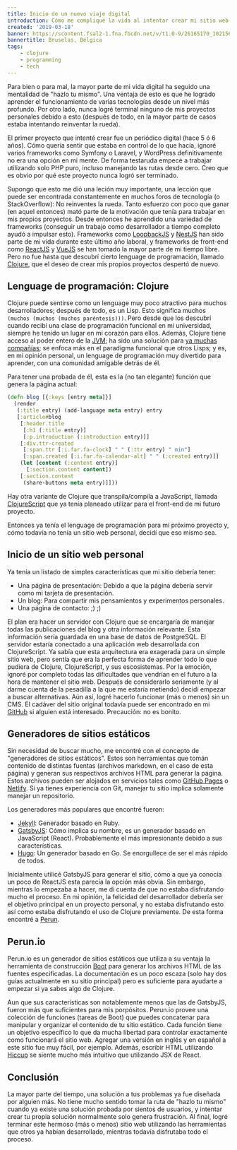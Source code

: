 ```yaml
---
title: Inicio de un nuevo viaje digital
introduction: Cómo me compliqué la vida al intentar crear mi sitio web desde cero
created: '2019-03-18'
banner: https://scontent.fsal2-1.fna.fbcdn.net/v/t1.0-9/26165170_10215612867861707_5757573544907691457_n.jpg?_nc_cat=100&_nc_ht=scontent.fsal2-1.fna&oh=62808d7a548110365d49c01262249f64&oe=5D22B34F
bannertitle: Bruselas, Bélgica
tags:
    - clojure
    - programming
    - tech
---
```


Para bien o para mal, la mayor parte de mi vida digital ha seguido una mentalidad de "hazlo tu mismo". Una ventaja de esto es que he logrado aprender el funcionamiento de varias tecnologías desde un nivel más profundo. Por otro lado, nunca logré terminal ninguno de mis proyectos personales debido a esto (después de todo, en la mayor parte de casos estaba intentando reinventar la rueda).

El primer proyecto que intenté crear fue un periódico digital (hace 5 ó 6 años). Cómo quería sentir que estaba en control de lo que hacía, ignoré varios frameworks como Symfony o Laravel, y WordPress definitivamente no era una opción en mi mente. De forma testaruda empecé a trabajar utilizando solo PHP puro, incluso manejando las rutas desde cero. Creo que es obvio por qué este proyecto nunca logró ser terminado.

Supongo que esto me dió una leción muy importante, una lección que puede ser encontrada constantemente en muchos foros de tecnología (o StackOverflow): No reinventes la rueda. Tanto esfuerzo con poco que ganar (en aquel entonces) mató parte de la motivación que tenía para trabajar en mis propios proyectos. Desde entonces he aprendido una variedad de frameworks (conseguir un trabajo como desarrollador a tiempo completo ayudó a impulsar esto). Frameworks como [LoopbackJS](https://loopback.io) y [NestJS](https://nestjs.com) han sido parte de mi vida durante este último año laboral, y frameworks de front-end como [ReactJS](https://reactjs.org) y [VueJS](https://vuejs.org) se han tomado la mayor parte de mi tiempo libre. Pero no fue hasta que descubrí cierto lenguage de programación, llamado [Clojure](https://clojure.org), que el deseo de crear mis propios proyectos despertó de nuevo.

## Lenguage de programación: Clojure

Clojure puede sentirse como un lenguage muy poco atractivo para muchos desarrolladores; después de todo, es un Lisp. Esto significa muchos `(muchos (muchos (muchos paréntesis)))`. Pero desde que los descubrí cuando recibí una clase de programación funcional en mi universidad, siempre he tenido un lugar en mi corazón para ellos. Además, Clojure tiene acceso al poder entero de la [JVM](https://clojure.org/reference/java_interop); ha sido una solución para [ya muchas compañías](https://clojure.org/community/companies); se enfoca más en el paradigma funcional que otros Lisps; y es, en mi opinión personal, un lenguage de programación muy divertido para aprender, con una comunidad amigable detrás de él.

Para tener una probada de él, esta es la (no tan elegante) función que genera la página actual:

```clojure
(defn blog [{:keys [entry meta]}]
  (render
   (:title entry) (add-language meta entry) entry
   [:article#blog
    [:header.title
     [:h1 (:title entry)]
     [:p.introduction (:introduction entry)]]
    [:div.ttr-created
     [:span.ttr [:i.far.fa-clock] " " (:ttr entry) " min"]
     [:span.created [:i.far.fa-calendar-alt] " " (:created entry)]]
    (let [content (:content entry)]
      [:section.content content])
    [:section.content
     (share-buttons meta entry)]]))
```

Hay otra variante de Clojure que transpila/compila a JavaScript, llamada [ClojureScript](https://clojurescript.org) que ya tenía planeado utilizar para el front-end de mi futuro proyecto.

Entonces ya tenía el lenguage de programación para mi próximo proyecto y, cómo todavía no tenía un sitio web personal, decidí que eso mismo sea.

## Inicio de un sitio web personal

Ya tenía un listado de simples características que mi sitio debería tener:

- Una página de presentación: Debido a que la página debería servir como mi tarjeta de presentación.
- Un blog: Para compartir mis pensamientos y experimentos personales.
- Una página de contacto: ;) ;)

El plan era hacer un servidor con Clojure que se encargaría de manejar todas las publicaciones del blog y otra información relevante. Esta información sería guardada en una base de datos de PostgreSQL. El servidor estaría conectado a una aplicación web desarrollada con ClojureScript. Ya sabía que esta arquitectura era exagerada para un simple sitio web, pero sentía que era la perfecta forma de aprender todo lo que pudiera de Clojure, ClojureScript, y sus escosistemas. Por la emoción, ignoré por completo todas las dificultades que vendrían en el futuro a la hora de mantener el sitio web. Después de considerarlo seriamente (y al darme cuenta de la pesadilla a la que me estaría metiendo) decidí empezar a buscar alternativas. Aún así, logré hacerlo funcionar (más o menos) sin un CMS. El cadáver del sitio original todavía puede ser encontrado en mi [GitHub](https://github.com/pablo-abc/old-personal-site) si alguien está interesado. Precaución: no es bonito.

## Generadores de sitios estáticos

Sin necesidad de buscar mucho, me encontré con el concepto de "generadores de sitios estáticos". Estos son herramientas que tomán contenido de distintas fuentas (archivos markdown, en el caso de esta página) y generan sus respectivos archivos HTML para generar la página. Estos archivos pueden ser alojados en servicios tales como [GitHub Pages](https://pages.github.com) o [Netlify](https://www.netlify.com). Si ya tienes experiencia con Git, manejar tu sitio implica solamente manejar un repositorio.

Los generadores más populares que encontré fueron:

- [Jekyll](https://jekyllrb.com): Generador basado en Ruby.
- [GatsbyJS](https://www.gatsbyjs.org): Cómo implica su nombre, es un generador basado en JavaScript (React). Probablemente el más impresionante debido a sus características.
- [Hugo](https://gohugo.io): Un generador basado en Go. Se enorgullece de ser el más rápido de todos.

Inicialmente utilicé GatsbyJS para generar el sitio, cómo a que ya conocía un poco de ReactJS esta parecía la opción más obvia. Sin embargo, mientras lo empezaba a hacer, me di cuenta de que no estaba disfrutando mucho el proceso. En mi opinión, la felicidad del desarrollador debería ser el objetivo principal en un proyecto personal, y no estaba disfrutando esto así como estaba disfrutando el uso de Clojure previamente. De esta forma encontré a [Perun](https://perun.io).

## Perun.io

Perun.io es un generador de sitios estáticos que utiliza a su ventaja la herramienta de construcción [Boot](https://boot-clj.com) para generar los archivos HTML de las fuentes especificadas. La documentación es un poco escaza (solo hay dos guías actualmente en su sitio principal) pero es suficiente para ayudarte a empezar si ya sabes algo de Clojure.

Aun que sus características son notablemente menos que las de GatsbyJS, fueron más que suficientes para mis porpósitos. Perun.io provee una colección de funciones (tareas de Boot) que puedes concatenar para manipular y organizar el contenido de tu sitio estático. Cada función tiene un objetivo específico lo que da mucha libertad para controlar exactamente como funcionará el sitio web. Agregar una versión en inglés y en español a este sitio fue muy fácil, por ejemplo. Además, escribir HTML utilizando [Hiccup](https://github.com/weavejester/hiccup) se siente mucho más intuitivo que utilizando JSX de React.

## Conclusión

La mayor parte del tiempo, una solución a tus problemas ya fue diseñada por alguien más. No tiene mucho sentido tomar la ruta de "hazlo tu mismo" cuando ya existe una solución probada por sientos de usuarios, y intentar crear tu propia solución normalmente solo genera frustración. Al final, logré terminar este hermoso (más o menos) sitio web utilizando las herramientas que otros ya habían desarrollado, mientras todavía disfrutaba todo el proceso.
